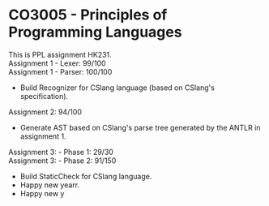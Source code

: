 # CO3005 - Principles of Programming Languages
This is PPL assignment HK231.\
Assignment 1 - Lexer: 99/100\
Assignment 1 - Parser: 100/100
* Build Recognizer for CSlang language (based on CSlang's specification).

Assignment 2: 94/100

* Generate AST based on CSlang's parse tree generated by the ANTLR in assignment 1.

Assignment 3: - Phase 1: 29/30\
Assignment 3: - Phase 2: 91/150
* Build StaticCheck for CSlang language.
* Happy new yearr.
* Happy new y


